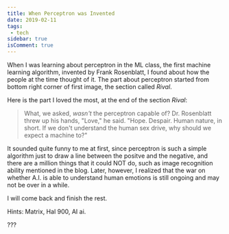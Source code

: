 ```yaml
---
title: When Perceptron was Invented
date: 2019-02-11
tags:
 - tech
sidebar: true
isComment: true
---
```


When I was learning about perceptron in the ML class, the first machine learning algorithm, invented by Frank Rosenblatt, I found about how the people at the time thought of it. The part about perceptron started from bottom right corner of first image, the section called <i>Rival</i>.

Here is the part I loved the most, at the end of the section <i>Rival</i>:

> What, we asked, *wasn't* the perceptron capable of? Dr. Rosenblatt threw up his hands, "Love," he said. "Hope. Despair. Human nature, in short. If we don't understand the human sex drive, why should we expect a machine to?"

It sounded quite funny to me at first, since perceptron is such a simple algorithm just to draw a line between the positve and the negative, and there are a million things that it could NOT do, such as image recognition ability mentioned in the blog. Later, however, I realized that the war on whether A.I. is able to understand human emotions is still ongoing and may not be over in a while.

I will come back and finish the rest.

Hints: Matrix, Hal 900, AI ai.

???
<!-- ![img 1](images/New&#32;Yorker&#32;perceptron1.png) -->
<!-- ![img 2](../images/New&#32;Yorker&#32;perceptron2.png) -->
